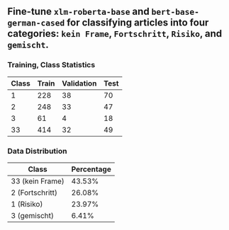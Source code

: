 ## Fine-tune `xlm-roberta-base` and `bert-base-german-cased` for classifying articles into four categories: `kein Frame`, `Fortschritt`, `Risiko`, and `gemischt`.

### Training, Class Statistics

| Class | Train | Validation | Test |
|-------|-------|------------|------|
| 1     | 228   | 38         | 70   |
| 2     | 248   | 33         | 47   |
| 3     | 61    | 4          | 18   |
| 33    | 414   | 32         | 49   |

### Data Distribution

| Class        | Percentage |
|--------------|------------|
| 33 (kein Frame) | 43.53%    |
| 2 (Fortschritt) | 26.08%    |
| 1 (Risiko)      | 23.97%    |
| 3 (gemischt)    | 6.41%     |


